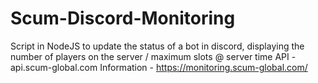 # Scum-Discord-Monitoring
 
Script in NodeJS to update the status of a bot in discord, displaying the number of players on the server / maximum slots @ server time
API - api.scum-global.com
Information - https://monitoring.scum-global.com/
